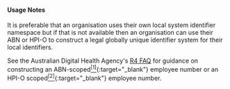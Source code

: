 #### Usage Notes

It is preferable that an organisation uses their own local system identifier namespace but if that is not available then an organisation can use their ABN or HPI-O to construct a legal globally unique identifier system for their local identifiers. 

See the Australian Digital Health Agency's [R4 FAQ](https://github.com/AuDigitalHealth/ci-fhir-r4/wiki/Frequently-Asked-Questions) for guidance on constructing an ABN-scoped[<sup>[1]</sup>](http://ns.electronichealth.net.au/id/abn-scoped/service-provider-individual/1.0/index.html){:target="_blank"} employee number or an HPI-O scoped[<sup>[2]</sup>](http://ns.electronichealth.net.au/id/hpio-scoped/service-provider-individual/1.0/index.html){:target="_blank"} employee number.
